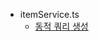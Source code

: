 - itemService.ts
  - [동적 쿼리 생성](https://whimsical-dugout-2c6.notion.site/2f994ca60008460284f8f7272b82bb50)
